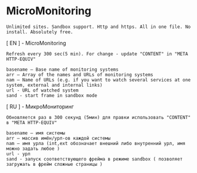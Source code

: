 # MicroMonitoring

	Unlimited sites. Sandbox support. Http and https. All in one file. No install. Absolutely free.

[ EN ]
	- MicroMonitoring
	
	Refresh every 300 sec(5 min). For change - update "CONTENT" in "META HTTP-EQUIV"

	basename – Base name of monitoring systems
	arr – Array of the names and URLs of monitoring systems
	nam – Name of URLs (e.g. if you want to watch several services at one system, external and internal links)
	url - URL of watched system
	sand - start frame in sandbox mode 


[ RU ]
	- МикроМониторинг
	
	Обновляется раз в 300 секунд (5мин) для правки использовать "CONTENT" в "META HTTP-EQUIV"

	basename – имя системы 
	arr – массив имён/урл-ов каждой системы
	nam – имя урла (int,ext обозначает внешний либо внутренний урл, имя можно задать любое )
	url - урл
	sand - запуск соответствующего фрейма в режиме sandbox ( позволяет загружать в фрейм сложные страницы )

	
